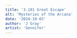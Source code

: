 ```yaml
---
title: '3.101 Great Escape'
alt: 'Mysteries of the Arcana'
date: '2024-10-03'
author: 'J Gray'
artist: 'Gennifer'
---
```

